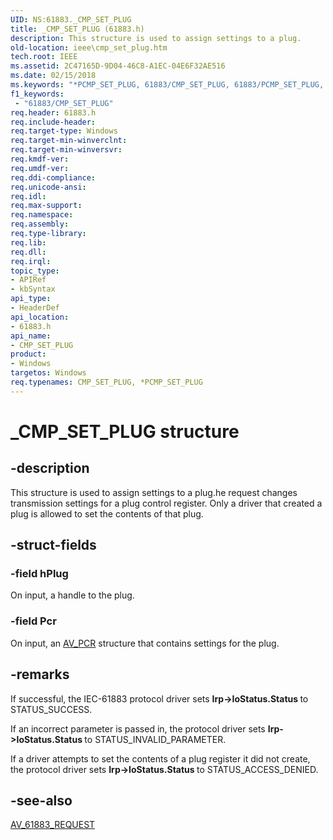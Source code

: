 ```yaml
---
UID: NS:61883._CMP_SET_PLUG
title: _CMP_SET_PLUG (61883.h)
description: This structure is used to assign settings to a plug.
old-location: ieee\cmp_set_plug.htm
tech.root: IEEE
ms.assetid: 2C47165D-9D04-46C8-A1EC-04E6F32AE516
ms.date: 02/15/2018
ms.keywords: "*PCMP_SET_PLUG, 61883/CMP_SET_PLUG, 61883/PCMP_SET_PLUG, CMP_SET_PLUG, CMP_SET_PLUG structure [Buses], IEEE.cmp_set_plug, PCMP_SET_PLUG, PCMP_SET_PLUG structure pointer [Buses], _CMP_SET_PLUG"
f1_keywords:
 - "61883/CMP_SET_PLUG"
req.header: 61883.h
req.include-header: 
req.target-type: Windows
req.target-min-winverclnt: 
req.target-min-winversvr: 
req.kmdf-ver: 
req.umdf-ver: 
req.ddi-compliance: 
req.unicode-ansi: 
req.idl: 
req.max-support: 
req.namespace: 
req.assembly: 
req.type-library: 
req.lib: 
req.dll: 
req.irql: 
topic_type:
- APIRef
- kbSyntax
api_type:
- HeaderDef
api_location:
- 61883.h
api_name:
- CMP_SET_PLUG
product:
- Windows
targetos: Windows
req.typenames: CMP_SET_PLUG, *PCMP_SET_PLUG
---
```


# _CMP_SET_PLUG structure


## -description


This structure is used to assign settings to a plug.he  request changes transmission settings for a plug control register. Only a driver that created a plug is allowed to set the contents of that plug. 


## -struct-fields




### -field hPlug

On input, a handle to the plug.


### -field Pcr

On input, an <a href="https://docs.microsoft.com/windows-hardware/drivers/ddi/61883/ns-61883-_av_pcr">AV_PCR</a> structure that contains settings for the plug.


## -remarks



If successful, the IEC-61883 protocol driver sets <b>Irp->IoStatus.Status </b>to STATUS_SUCCESS. 

If an incorrect parameter is passed in, the protocol driver sets <b>Irp->IoStatus.Status </b>to STATUS_INVALID_PARAMETER.

If a driver attempts to set the contents of a plug register it did not create, the protocol driver sets <b>Irp->IoStatus.Status </b>to STATUS_ACCESS_DENIED.




## -see-also




<a href="https://docs.microsoft.com/windows-hardware/drivers/ddi/61883/ns-61883-_av_61883_request">AV_61883_REQUEST</a>
 

 

